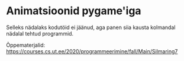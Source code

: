 # Animatsioonid pygame'iga

Selleks nädalaks kodutöid ei jäänud, aga panen siia kausta kolmandal nädalal tehtud programmid.

Õppematerjalid: https://courses.cs.ut.ee/2020/programmeerimine/fall/Main/Silmaring7
